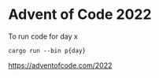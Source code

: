 # Advent of Code 2022

To run code for day x

```
cargo run --bin p{day}
```

https://adventofcode.com/2022
